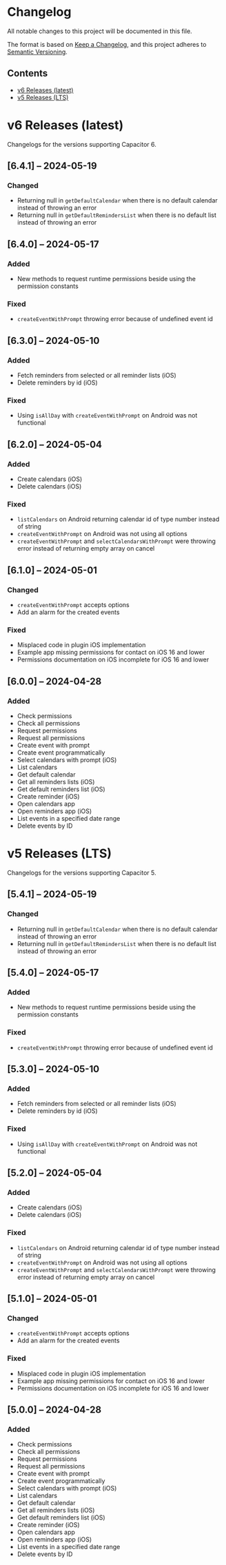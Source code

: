 # Changelog

All notable changes to this project will be documented in this file.

The format is based on [Keep a Changelog](https://keepachangelog.com/en/1.1.0/),
and this project adheres to [Semantic Versioning](https://semver.org/spec/v2.0.0.html).

## Contents

- [v6 Releases (latest)](#v6-releases-latest)
- [v5 Releases (LTS)](#v5-releases-lts)

# v6 Releases (latest)

Changelogs for the versions supporting Capacitor 6.

## [6.4.1] – 2024-05-19

### Changed

- Returning null in `getDefaultCalendar` when there is no default calendar instead of throwing an error
- Returning null in `getDefaultRemindersList` when there is no default list instead of throwing an error

## [6.4.0] – 2024-05-17

### Added

- New methods to request runtime permissions beside using the permission constants

### Fixed

- `createEventWithPrompt` throwing error because of undefined event id

## [6.3.0] – 2024-05-10

### Added

- Fetch reminders from selected or all reminder lists (iOS)
- Delete reminders by id (iOS)

### Fixed

- Using `isAllDay` with `createEventWithPrompt` on Android was not functional

## [6.2.0] – 2024-05-04

### Added

- Create calendars (iOS)
- Delete calendars (iOS)

### Fixed

- `listCalendars` on Android returning calendar id of type number instead of string
- `createEventWithPrompt` on Android was not using all options
- `createEventWithPrompt` and `selectCalendarsWithPrompt` were throwing error instead of returning empty array on cancel

## [6.1.0] – 2024-05-01

### Changed

- `createEventWithPrompt` accepts options
- Add an alarm for the created events

### Fixed

- Misplaced code in plugin iOS implementation
- Example app missing permissions for contact on iOS 16 and lower
- Permissions documentation on iOS incomplete for iOS 16 and lower

## [6.0.0] – 2024-04-28

### Added

- Check permissions
- Check all permissions
- Request permissions
- Request all permissions
- Create event with prompt
- Create event programmatically
- Select calendars with prompt (iOS)
- List calendars
- Get default calendar
- Get all reminders lists (iOS)
- Get default reminders list (iOS)
- Create reminder (iOS)
- Open calendars app
- Open reminders app (iOS)
- List events in a specified date range
- Delete events by ID

# v5 Releases (LTS)

Changelogs for the versions supporting Capacitor 5.

## [5.4.1] – 2024-05-19

### Changed

- Returning null in `getDefaultCalendar` when there is no default calendar instead of throwing an error
- Returning null in `getDefaultRemindersList` when there is no default list instead of throwing an error

## [5.4.0] – 2024-05-17

### Added

- New methods to request runtime permissions beside using the permission constants

### Fixed

- `createEventWithPrompt` throwing error because of undefined event id

## [5.3.0] – 2024-05-10

### Added

- Fetch reminders from selected or all reminder lists (iOS)
- Delete reminders by id (iOS)

### Fixed

- Using `isAllDay` with `createEventWithPrompt` on Android was not functional

## [5.2.0] – 2024-05-04

### Added

- Create calendars (iOS)
- Delete calendars (iOS)

### Fixed

- `listCalendars` on Android returning calendar id of type number instead of string
- `createEventWithPrompt` on Android was not using all options
- `createEventWithPrompt` and `selectCalendarsWithPrompt` were throwing error instead of returning empty array on cancel

## [5.1.0] – 2024-05-01

### Changed

- `createEventWithPrompt` accepts options
- Add an alarm for the created events

### Fixed

- Misplaced code in plugin iOS implementation
- Example app missing permissions for contact on iOS 16 and lower
- Permissions documentation on iOS incomplete for iOS 16 and lower

## [5.0.0] – 2024-04-28

### Added

- Check permissions
- Check all permissions
- Request permissions
- Request all permissions
- Create event with prompt
- Create event programmatically
- Select calendars with prompt (iOS)
- List calendars
- Get default calendar
- Get all reminders lists (iOS)
- Get default reminders list (iOS)
- Create reminder (iOS)
- Open calendars app
- Open reminders app (iOS)
- List events in a specified date range
- Delete events by ID
